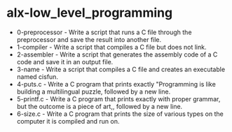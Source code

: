 # alx-low_level_programming
* 0-preprocessor - Write a script that runs a C file through the preprocessor and save the result into another file.
* 1-compiler - Write a script that compiles a C file but does not link.
* 2-assembler - Write a script that generates the assembly code of a C code and save it in an output file.
* 3-name - Write a script that compiles a C file and creates an executable named cisfun.
* 4-puts.c - Write a C program that prints exactly "Programming is like building a multilingual puzzle, followed by a new line.
* 5-printf.c - Write a C program that prints exactly with proper grammar, but the outcome is a piece of art,, followed by a new line.
* 6-size.c - Write a C program that prints the size of various types on the computer it is compiled and run on.
